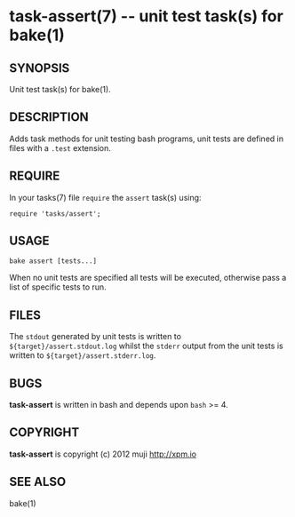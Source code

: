 task-assert(7) -- unit test task(s) for bake(1)
=============================================

## SYNOPSIS

Unit test task(s) for bake(1).

## DESCRIPTION

Adds task methods for unit testing bash programs, unit tests are defined in files with a `.test` extension.

## REQUIRE

In your tasks(7) file `require` the `assert` task(s) using:

	require 'tasks/assert';

## USAGE

	bake assert [tests...]
	
When no unit tests are specified all tests will be executed, otherwise pass a list of specific tests to run.

## FILES

The `stdout` generated by unit tests is written to `${target}/assert.stdout.log` whilst the `stderr` output from the unit tests is written to `${target}/assert.stderr.log`.

## BUGS

**task-assert** is written in bash and depends upon `bash` >= 4.

## COPYRIGHT

**task-assert** is copyright (c) 2012 muji <http://xpm.io>

## SEE ALSO

bake(1)


[SYNOPSIS]: #SYNOPSIS "SYNOPSIS"
[DESCRIPTION]: #DESCRIPTION "DESCRIPTION"
[REQUIRE]: #REQUIRE "REQUIRE"
[USAGE]: #USAGE "USAGE"
[FILES]: #FILES "FILES"
[BUGS]: #BUGS "BUGS"
[COPYRIGHT]: #COPYRIGHT "COPYRIGHT"
[SEE ALSO]: #SEE-ALSO "SEE ALSO"


[strike(1)]: strike.1.html
[boilerplate(3)]: boilerplate.3.html
[require(3)]: require.3.html
[method(3)]: method.3.html
[http(3)]: http.3.html
[bake(1)]: bake.1.html
[rest(1)]: rest.1.html
[git(1)]: http://git-scm.com/
[bash(1)]: http://man.cx/bash(1)
[curl(1)]: http://man.cx/curl(1)
[tee(1)]: http://man.cx/tee(1)
[ronn(1)]: https://github.com/rtomayko/ronn
[github(7)]: http://github.com/
[json-sh(1)]: https://github.com/dominictarr/JSON.sh
[npm(1)]: http://npmjs.org
[delegate(3)]: delegate.3.html
[executable(3)]: executable.3.html
[help(7)]: help.7.html
[strike-credits(7)]: strike-credits.7.html
[strike-tree(7)]: strike-tree.7.html
[strike(7)]: strike.7.html
[task-assert(7)]: task-assert.7.html
[task-clean(7)]: task-clean.7.html
[task-doc(7)]: task-doc.7.html
[task-list(7)]: task-list.7.html
